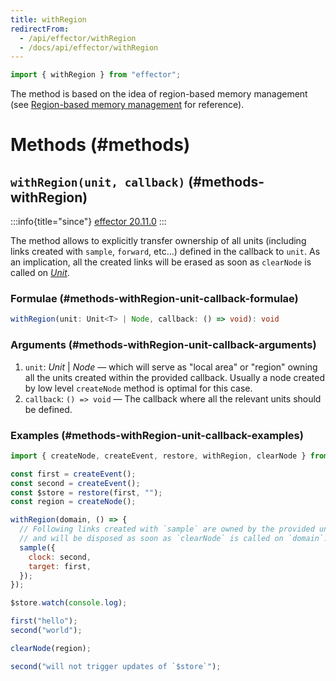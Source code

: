 ```yaml
---
title: withRegion
redirectFrom:
  - /api/effector/withRegion
  - /docs/api/effector/withRegion
---
```


```ts
import { withRegion } from "effector";
```

The method is based on the idea of region-based memory management (see [Region-based memory management](https://en.wikipedia.org/wiki/Region-based_memory_management) for reference).

# Methods (#methods)

## `withRegion(unit, callback)` (#methods-withRegion)

:::info{title="since"}
[effector 20.11.0](https://changelog.effector.dev/#effector-20-11-0)
:::

The method allows to explicitly transfer ownership of all units (including links created with `sample`, `forward`, etc...) defined in the callback to `unit`. As an implication, all the created links will be erased as soon as `clearNode` is called on [_Unit_](/en/explanation/glossary#unit).

### Formulae (#methods-withRegion-unit-callback-formulae)

```ts
withRegion(unit: Unit<T> | Node, callback: () => void): void
```

### Arguments (#methods-withRegion-unit-callback-arguments)

1. `unit`: _Unit_ | _Node_ — which will serve as "local area" or "region" owning all the units created within the provided callback. Usually a node created by low level `createNode` method is optimal for this case.
2. `callback`: `() => void` — The callback where all the relevant units should be defined.

### Examples (#methods-withRegion-unit-callback-examples)

```js
import { createNode, createEvent, restore, withRegion, clearNode } from "effector";

const first = createEvent();
const second = createEvent();
const $store = restore(first, "");
const region = createNode();

withRegion(domain, () => {
  // Following links created with `sample` are owned by the provided unit `domain`
  // and will be disposed as soon as `clearNode` is called on `domain`.
  sample({
    clock: second,
    target: first,
  });
});

$store.watch(console.log);

first("hello");
second("world");

clearNode(region);

second("will not trigger updates of `$store`");
```
